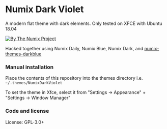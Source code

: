 # Numix Dark Violet
A modern flat theme with dark elements. Only tested on XFCE with Ubuntu 18.04

[![By The Numix Project](https://img.shields.io/badge/By-The%20Numix%20Project-f0544c.svg?style=flat-square)](https://numixproject.org/)

Hacked together using Numix Daily, Numix Blue, Numix Dark, and [numix-themes-darkblue](https://aur.archlinux.org/cgit/aur.git/tree/dark_colors.patch?h=numix-themes-darkblue)

### Manual installation

Place the contents of this repository into the themes directory i.e. `~/.themes/NumixDarkViolet`

To set the theme in Xfce, select it from "Settings -> Appearance" + "Settings -> Window Manager"


### Code and license

License: GPL-3.0+
